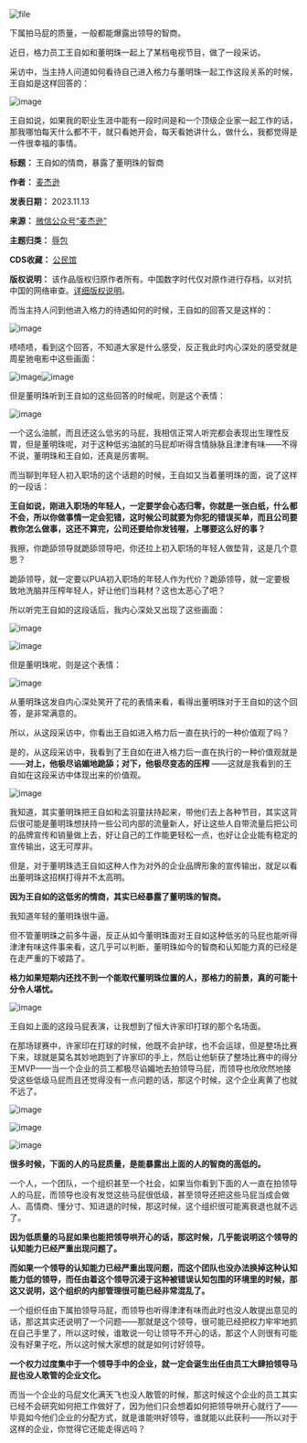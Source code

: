 ![file](https://chinadigitaltimes.net/chinese/files/2023/11/image-1699869702628.png)


下属拍马屁的质量，一般都能爆露出领导的智商。‍‍‍‍‍


近日，格力员工王自如和董明珠一起上了某档电视节目，做了一段采访。‍‍


采访中，当主持人问道如何看待自己进入格力与董明珠一起工作这段关系的时候，王自如是这样回答的：‍‍


![image](https://chinadigitaltimes.net/chinese/files/2023/11/post-702133-6551f60cdd176.png)


王自如说，如果我的职业生涯中能有一段时间是和一个顶级企业家一起工作的话，那我哪怕每天什么都不干，就只看她开会，每天看她讲什么，做什么，我都觉得是一件很幸福的事情。




**标题：** 王自如的情商，暴露了董明珠的智商  

**作者：** [麦杰逊](https://chinadigitaltimes.net/space/麦杰逊)  

**发表日期：** 2023.11.13  

**来源：** [微信公众号“麦杰逊”](https://web.archive.org/web/https://mp.weixin.qq.com/s/ECIGKn8Z4uRW6n1aHkLPnA)  

**主题归类：** [辱包](https://chinadigitaltimes.net/space/辱包)  

**CDS收藏：** [公民馆](https://chinadigitaltimes.net/space/%E5%85%AC%E6%B0%91%E9%A6%86)  

**版权说明：** 该作品版权归原作者所有。中国数字时代仅对原作进行存档，以对抗中国的网络审查。[详细版权说明](https://chinadigitaltimes.net/chinese/copyright)。


而当主持人问到他进入格力的待遇如何的时候，王自如的回答又是这样的：‍‍‍


![image](https://chinadigitaltimes.net/chinese/files/2023/11/post-702133-6551f60d01664.png)


啧啧啧，看到这个回答，不知道大家是什么感受，反正我此时内心深处的感受就是周星驰电影中这些画面：‍‍‍


![image](https://chinadigitaltimes.net/chinese/files/2023/11/post-702133-6551f60d13d02.png)![image](https://chinadigitaltimes.net/chinese/files/2023/11/post-702133-6551f60d26c90.png)


但是董明珠听到王自如的这些回答的时候呢，则是这个表情：


![image](https://chinadigitaltimes.net/chinese/files/2023/11/post-702133-6551f60d2ebce.)


一个这么油腻，而且还这么低劣的马屁，我相信正常人听完都会表现出生理性反胃，但是董明珠呢，对于这种低劣油腻的马屁却听得含情脉脉且津津有味——不得不说，董明珠和王自如，还真是厉害啊。


而当聊到年轻人初入职场的这个话题的时候，王自如又当着董明珠的面，说了这样的一段话：‍


**王自如说，刚进入职场的年轻人，一定要学会心态归零，你就是一张白纸，什么都不会，所以你做事情一定会犯错，这时候公司就要为你犯的错误买单，而且公司要教你怎么做事，这还不算完，公司还要给你发钱喔，上哪要这么好的事？** 


我擦，你跪舔领导就跪舔领导吧，你还拉上初入职场的年轻人做垫背，这是几个意思？


跪舔领导，就一定要以PUA初入职场的年轻人作为代价？跪舔领导，就一定要极致地洗脑并压榨年轻人，好让他们当耗材？这也太恶心了吧？‍‍‍‍‍


所以听完王自如的这段话后，我内心深处又出现了这些画面：


![image](https://chinadigitaltimes.net/chinese/files/2023/11/post-702133-6551f60d4138d.png)


![image](https://chinadigitaltimes.net/chinese/files/2023/11/post-702133-6551f60d5345b.png)


但是董明珠呢，则是这个表情：


![image](https://chinadigitaltimes.net/chinese/files/2023/11/post-702133-6551f60d60fbc.png)


从董明珠这发自内心深处笑开了花的表情来看，看得出董明珠对于王自如的这个回答，是非常满意的。


所以，从这段采访中，你看出王自如进入格力后一直在执行的一种价值观了吗？


是的，从这段采访中，我看到了王自如在进入格力后一直在执行的一种价值观就是——**对上，他极尽谄媚地跪舔；对下，他极尽变态的压榨** ——这就是我看到的王自如在这段采访中体现出来的价值观。‍‍‍‍‍‍


![image](https://chinadigitaltimes.net/chinese/files/2023/11/post-702133-6551f60d779fb.png)


我知道，其实董明珠把王自如和孟羽童扶持起来，带他们去上各种节目，其实这背后很可能是董明珠想扶持一些公司内部的流量新人，好让这些人自带流量后把公司的品牌宣传和销量做上去，好让自己的工作能更轻松一点，也好让企业能有稳定的宣传输出，这无可厚非。


但是，对于董明珠选王自如这种人作为对外的企业品牌形象的宣传输出，就足以看出董明珠这招棋打得并不太高明。


**因为王自如的这低劣的情商，其实已经暴露了董明珠的智商。** 


我知道年轻的董明珠很牛逼。


但不管董明珠之前多牛逼，反正从如今董明珠面对王自如这种低劣的马屁也能听得津津有味这件事来看，这几乎可以判断，董明珠如今的智商和认知能力真的已经是在走严重的下坡路了。


**格力如果短期内还找不到一个能取代董明珠位置的人，那格力的前景，真的可能十分令人堪忧。** 


![image](https://chinadigitaltimes.net/chinese/files/2023/11/post-702133-6551f60d8d17f.png)


王自如上面的这段马屁表演，让我想到了恒大许家印打球的那个名场面。‍‍‍‍


在那场球赛中，许家印在打球的时候，他既不会护球，也不会运球，但是整场比赛下来，球就是莫名其妙地跑到了许家印的手上，然后让他斩获了整场比赛中的得分王MVP——当一个企业的员工都极尽谄媚地去拍领导马屁，而领导也欣欣然地接受这些低级马屁而且还觉得没有一点问题的话，那这个时候，这个企业离黄了也就不远了。‍‍‍‍‍‍‍‍‍‍‍‍


![image](https://chinadigitaltimes.net/chinese/files/2023/11/post-702133-6551f60d9e6e8.png)  

![image](https://chinadigitaltimes.net/chinese/files/2023/11/post-702133-6551f60dadeca.png)  

![image](https://chinadigitaltimes.net/chinese/files/2023/11/post-702133-6551f60dc062f.png)


**很多时候，下面的人的马屁质量，是能暴露出上面的人的智商的高低的。** ‍‍


一个人，一个团队，一个组织甚至一个社会，如果当你看到下面的人一直在拍领导人的马屁，而领导也没有发觉这些马屁很低级，甚至领导还把这些马屁当成会做人、高情商、懂分寸、知进退的时候，那这时候，这个组织很可能离衰退也就不远了。


**因为低质量的马屁如果也能把领导哄开心的话，那这时候，几乎能说明这个领导的认知能力已经严重出现问题了。** 


**而如果一个领导的认知能力已经严重出现问题，而这个团队也没办法换掉这种认知能力低的领导，而任由着这个领导沉浸于这种被错误认知包围的环境里的时候，那这又说明，这个组织的内部管理很可能已经非常混乱了。** ‍‍


一个组织任由下属拍领导马屁，而领导也听得津津有味而此时也没人敢提出意见的话，那这其实还说明了一个问题——那就是这个领导，很可能已经把权力牢牢地抓在自己手里了，所以这时候，谁敢说一句让领导不开心的话，那这个人则很有可能没有好果子吃，所以这时候大家想的就是如何讨好领导。‍‍‍‍‍


**一个权力过度集中于一个领导手中的企业，就一定会诞生出任由员工大肆拍领导马屁也没人敢管的企业文化。** 


而当一个企业的马屁文化满天飞也没人敢管的时候，那这时候这个企业的员工其实已经不会研究如何把工作做好了，因为他们只会想着如何把领导哄开心就行了——毕竟如今他们企业的分配方式，就是谁能哄好领导，谁就能以此获利——所以对于这样的企业，你觉得它还能走得远吗？‍‍

